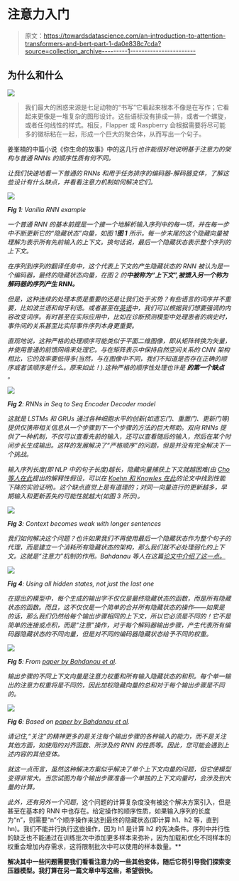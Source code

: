 # 注意力入门

> 原文：<https://towardsdatascience.com/an-introduction-to-attention-transformers-and-bert-part-1-da0e838c7cda?source=collection_archive---------1----------------------->

## 为什么和什么

![](img/5730dc834c5c0963de3872826bf7b1d0.png)

> 我们最大的困惑来源是七足动物的“书写”它看起来根本不像是在写作；它看起来更像是一堆复杂的图形设计。这些语标没有排成一排，或者一个螺旋，或者任何线性的样式。相反，Flapper 或 Raspberry 会根据需要将尽可能多的徽标粘在一起，形成一个巨大的聚合体，从而写出一个句子。

姜峯楠的中篇小说《你生命的故事》中的这几行*也许能很好地说明基于注意力的架构与普通 RNNs 的顺序性质有何不同。*

*让我们快速地看一下普通的 RNNs 和用于任务排序的编码器-解码器变体，了解这些设计有什么缺点，并看看注意力机制如何解决它们。*

*![](img/43cfefe67dcf6313be725a906ce5f535.png)*

***Fig 1**: Vanilla RNN example*

*一个普通 RNN 的基本前提是一个接一个地解析输入序列中的每一项，并在每一步中不断更新它的“隐藏状态”向量，如图 1**图 1** 所示。每一步末尾的这个隐藏向量被理解为表示所有先前输入的上下文。换句话说，最后一个隐藏状态表示整个序列的上下文。*

*在序列到序列的翻译任务中，这个代表上下文的产生隐藏状态的 RNN 被认为是一个编码器，最终的隐藏状态向量，在图 2 的**中被称为“上下文”,被馈入另一个称为解码器的序列产生 RNN。***

*但是，这种连续的处理本质是重要的还是让我们处于劣势？有些语言的词序并不重要，比如波兰语和匈牙利语。或者甚至在[英语](https://en.wikipedia.org/wiki/Word_order#Grammaticality_of_word_order)中，我们可以根据我们想要强调的内容改变词序。有时甚至在实际应用中，比如在诊断预测模型中处理患者的病史时，事件间的关系甚至比实际事件序列本身更重要。*

*直观地说，这种严格的处理顺序可能类似于平面二维图像，即从矩阵转换为矢量，并使用普通的前馈网络来处理它。与在矩阵表示中保持自然空间关系的 CNN 架构相比，它的效率要低得多(当然，与在图像中不同，我们不知道是否存在正确的顺序或者该顺序是什么。原来如此！).这种严格的顺序性处理也许是 ***的第一个缺点*** 。*

*![](img/7a18886fa3fda3d62039d48159d60494.png)*

***Fig 2**: RNNs in Seq to Seq Encoder Decoder model*

*这就是 LSTMs 和 GRUs 通过各种细胞水平的创新(如遗忘门、重置门、更新门等)提供仅携带相关信息从一个步骤到下一个步骤的方法的巨大帮助。双向 RNNs 提供了一种机制，不仅可以查看先前的输入，还可以查看随后的输入，然后在某个时间步长生成输出。这样的发展解决了“严格顺序”的问题，但是并没有完全解决下一个挑战。*

*输入序列长度(即 NLP 中的句子长度)越长，隐藏向量捕获上下文就越困难(由 [Cho 等人在此](https://www.aclweb.org/anthology/W14-4012)提出的解释性假设，可以在 [Koehn 和 Knowles 在此](https://www.aclweb.org/anthology/W17-3204)的论文中找到性能下降的实验证明)。这个缺点直觉上是有道理的；对同一向量进行的更新越多，早期输入和更新丢失的可能性就越大(如图 3 所示)。*

*![](img/7ec58395f68646fc1f49316a4b82cf94.png)*

***Fig 3**: Context becomes weak with longer sentences*

*我们如何解决这个问题？也许如果我们不再使用最后一个隐藏状态作为整个句子的代理，而是建立一个消耗所有隐藏状态的架构，那么我们就不必处理弱化的上下文。这就是“注意力”机制的作用。Bahdanau 等人在这篇[论文中介绍了这一点。](https://arxiv.org/pdf/1409.0473.pdf)*

*![](img/8fdd57457af683073628177cacbde26c.png)*

***Fig 4**: Using all hidden states, not just the last one*

*在提出的模型中，每个生成的输出字不仅仅是最终隐藏状态的函数，而是所有隐藏状态的函数。而且，这不仅仅是一个简单的合并所有隐藏状态的操作——如果是的话，那么我们仍然给每个输出步骤相同的上下文，所以它必须是不同的！它不是简单的连接或点积，而是“注意”操作，对于每个解码器输出步骤，产生代表所有编码器隐藏状态的不同向量，但是对不同的编码器隐藏状态给予不同的权重。*

*![](img/48713c861cf5e94c52bcb443c6a42db5.png)*

***Fig 5**: From [paper by Bahdanau et al](https://arxiv.org/pdf/1409.0473.pdf).*

*输出步骤的不同上下文向量是注意力权重和所有输入隐藏状态的和积。每个单一输出的注意力权重将是不同的，因此加权隐藏向量的总和对于每个输出步骤是不同的。*

*![](img/04057482aef68ff518f069d38d3649a0.png)*

***Fig 6**: Based on [paper by Bahdanau et al](https://arxiv.org/pdf/1409.0473.pdf).*

*请记住,“关注”的精神更多的是关注每个输出步骤的各种输入的能力，而不是关注其他方面，如使用的对齐函数、所涉及的 RNN 的性质等。因此，您可能会遇到上述内容的其他变体。*

*就这一点而言，虽然这种解决方案似乎解决了单个上下文向量的问题，但它使模型变得非常大。当您试图为每个输出步骤准备一个单独的上下文向量时，会涉及到大量的计算。*

*此外，还有另外一个问题*，这个问题的计算复杂度没有被这个解决方案引入，但是甚至在基本的 RNN 中也存在。给定操作的顺序性质，如果输入序列的长度为“n”，则需要“n”个顺序操作来达到最终的隐藏状态(即计算 h1、h2 等，直到 hn)。我们不能并行执行这些操作，因为 h1 是计算 h2 的先决条件。序列中并行性的缺乏也不能通过在训练批次中添加更多样本来弥补，因为加载和优化不同样本的权重会增加内存需求，这将限制批次中可以使用的样本数量。**

**解决其中一些问题需要我们看看注意力的一些其他变体，随后它将引导我们探索变压器模型。我打算在另一篇文章中写这些，希望很快。**